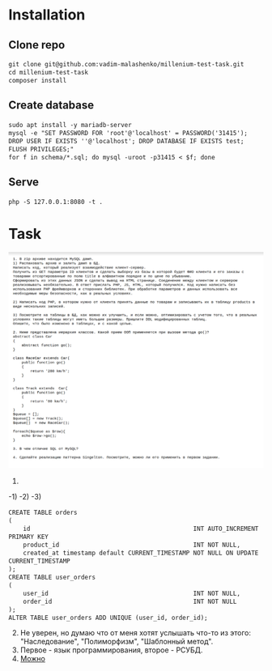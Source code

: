 # Installation

## Clone repo
```
git clone git@github.com:vadim-malashenko/millenium-test-task.git
cd millenium-test-task
composer install
```
## Create database
```
sudo apt install -y mariadb-server
mysql -e "SET PASSWORD FOR 'root'@'localhost' = PASSWORD('31415'); DROP USER IF EXISTS ''@'localhost'; DROP DATABASE IF EXISTS test; FLUSH PRIVILEGES;"
for f in schema/*.sql; do mysql -uroot -p31415 < $f; done
```
## Serve
```
php -S 127.0.0.1:8080 -t .
```
# Task
![Task](https://raw.githubusercontent.com/vadim-malashenko/millenium-test-task/main/task.png)

1.
  -1)
  -2)
  -3)
  ```
  CREATE TABLE orders
  (
      id                                             INT AUTO_INCREMENT PRIMARY KEY
      product_id                                     INT NOT NULL,
      created_at timestamp default CURRENT_TIMESTAMP NOT NULL ON UPDATE CURRENT_TIMESTAMP
  );
  CREATE TABLE user_orders
  (
      user_id                                        INT NOT NULL,
      order_id                                       INT NOT NULL
  );
  ALTER TABLE user_orders ADD UNIQUE (user_id, order_id);
 ```
2. Не уверен, но думаю что от меня хотят услышать что-то из этого: "Наследование", "Полиморфизм", "Шаблонный метод".
3. Первое - язык программирования, второе - РСУБД.
5. [Можно](https://github.com/vadim-malashenko/millenium-test-task/blob/main/src/App.php#L11)
